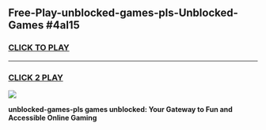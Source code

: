 
## Free-Play-unblocked-games-pls-Unblocked-Games #4al15
<h3>
<a href="https://news.freeplayer.one?title=unblocked-games-pls&ref=8M">CLICK TO PLAY</a></h3>
<hr>

<h3>
<a href="https://news.freeplayer.one?title=unblocked-games-pls&ref=8M">CLICK 2 PLAY</a>
  
</h3>

<a href="https://news.freeplayer.one?title=unblocked-games-pls&ref=8M"><img src="https://clearcache.store/games.png"></a>


**unblocked-games-pls games unblocked: Your Gateway to Fun and Accessible Online Gaming**

